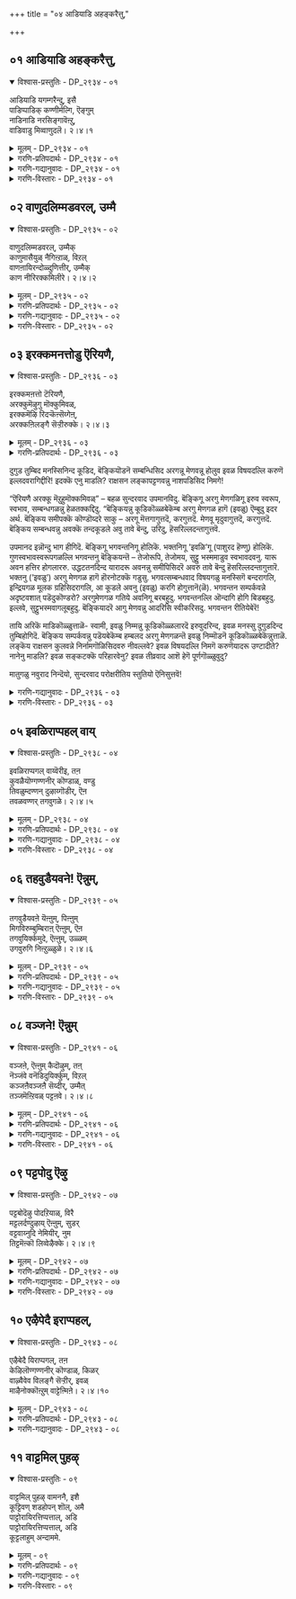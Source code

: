 +++
title = "०४ आडियाडि अहङ्करैत्तु,"

+++


## ०१ आडियाडि अहङ्करैत्तु,

<details open><summary>विश्वास-प्रस्तुतिः - DP_२९३४ - ०१</summary>

आडियाडि यगम्गरैन्दु, इसै  
पाडिप्पाडिक् कण्णीर्मल्गि, ऎङ्गुम्  
नाडिनाडि नरसिङ्गावॆऩ्ऱु,  
वाडिवाडु मिव्वाणुदलॆ। २।४।१
</details>

<details><summary>मूलम् - DP_२९३४ - ०१</summary>

आडियाडि यगम्गरैन्दु, इसै  
पाडिप्पाडिक् कण्णीर्मल्गि, ऎङ्गुम्  
नाडिनाडि नरसिङ्गावॆऩ्ऱु,  
वाडिवाडु मिव्वाणुदलॆ। २।४।१
</details>

<details><summary>गरणि-प्रतिपदार्थः - DP_२९३४ - ०१</summary>

आडि आडि = कुणिदाडुत्ता कुणिदाडुत्ता, अहम् = मनस्सन्नु, करैत्तु = करगिसि, इशै = हाडन्नु, पाडिपाडि = हाडुत्ता हाडुत्ता, कण्णिर् मल् हि = कण्णुगळल्लि नीरु तुम्बिसिकॊण्डु, ऎङ्गुमा = ऎल्लॆल्लियू \(ऎल्ल कडॆगळल्लियू\) नाडि नाडि = हुडुकुत्ता हुडुकुत्ता, नरशिङ्गा ऎन्ऱु = नरसिंहा ऎन्दु, वाडिवाडुम् = सॊरगिबेसत्तु होगुत्तिद्दाळॆ, इवाळ् नुदले = ई तेजस्सि\(हॊळॆयुव\)मुखदवळु. 
</details>

<details><summary>गरणि-गद्यानुवादः - DP_२९३४ - ०१</summary>

ई तेजस्सिन मुखदवळुकुणिदाडुत्ता कुणिदाडुता मनस्सन्नु करगिसिकॊळ्ळुत्ताळॆ. हाडन्नु हाडुत्ता हाडुत्ता कण्णुगळल्लि नीरु तुम्बुत्तदॆ. ’नरसिंहा’ ऎन्दु ऎल्लॆल्लियू हुडुकुत्ता हुडुकुत्ता सॊरगि होगुत्ताळॆ.
</details>

<details><summary>गरणि-विस्तारः - DP_२९३४ - ०१</summary>

हिन्दिन तिरुवाय् मॊऴियल्लि “परमपुरुषनन्नु कूडिकॊळ्ळुवुदु ऎन्दिगो?” ऎम्ब भक्तन कॊरगिन्नु उद्गरिसलायितष्टॆ. ई तिरुवाय् मॊऴि अदे भावनॆयन्नु मुन्दुवरिसुत्तदॆ. 

भगवन्तनिगागि ऎष्टॆष्टु बगॆयागि कष्टपडबेकु? हेगॆ तनुमनगळन्नु सवॆसबेकु? अदर परिणामवादरू एनु? भगवन्तन दर्शनलभ्यवागुवुदे? अवनन्नु सेरुवुदादरू आदीते? ऎम्बुदु प्रश्नॆ. 

भक्तन इल्लि ’नायकि’ यागिद्दानॆ. आ भावदल्लिद्दुकॊण्डु तन्न प्रियतमनन्नु हुडुकुव परियन्नु, अवनिगागि परितपिसुव परियन्नु बेरॆयवर बायिन्द हेळिसलागुत्तिदॆ. \(ऎन्दरॆ, आ नायकिय तायियो, इरबेकु\), अवळ दुरवस्थॆयन्नु कण्डु मरुगुववरॊब्बरु विवरिसुत्तारॆ. अवरु नेरवागि भगवन्तनल्लिये अरिकॆ माडिकॊळ्ळुत्तारॆ. 

आ मातुगळिवु- स्वामी, नम्म हुडुगि \(ई नायकि\) वर्चस्सिनिन्द कूडिद मुखवुळ्ळवळु. निम्मन्नु ऒलिसिकॊळ्ळुवुदक्कागि इवळु हलवारु भावभङ्गिगळन्नु प्रदर्शिसुत्ता कुणिदाडुत्ताळॆ. निम्म ऒलुमॆ इवळिगॆ दॊरॆयलिल्लवो ऎम्बन्तॆ इवळ मनस्सु करगि होगिदॆ. निम्म गुणस्वभावगळन्नु कुरितु चित्ताकर्षकवागि हाडुत्ताळॆ. हाडुत्त हाडुत्त इवळ कण्णुगळल्लि नीरु तुम्बि तुळुकुत्तदॆ. निम्मन्नु काणबेकॆन्दु निम्म दिव्यनामगळन्नु हिडिदु कूगि करॆयुत्ताळॆ. निम्मन्नु सेरबेकॆन्दु, निम्मन्नु हुडुकुत्ता हुडुकुत्ता सॊरगि होगिद्दाळॆ. निमगागि तॊळलुव ई सुन्दर युवतियल्लि नीवु कृपॆतोरिरा? इवळन्नु निम्म बळिगॆ बरमाडिकॊळ्ळलारिरा? 

“’नरसिंहा’ ऎन्दु ऎल्लॆल्लियू हुडुकुत्ता” – ’नरसिंह’ ऎम्ब नाम भक्तनाद प्रह्लादनन्नु नॆनपिगॆ तरुत्तदॆ. अवन तन्दॆ हिरण्यकशिपु हरिद्वेषि. अवनु हरिभक्त. हीगॆ इवरिब्बरिगॆ तिक्काट. तन्न मगनु हिडिद “कॆट्ट” जाडन्नु बिडिसलेबेकॆन्दु हिरण्यकशिपु माडिद प्रयत्नगळू, चित्रहिंसॆगळू, क्रूरशिक्षॆगळु विफलगॊण्डवु. “हरि ऎल्लॆल्लू इद्दानॆ” ऎन्दु हेळुत्तिद्द प्रह्लादन मेलॆ हिरण्यकशिपुविगॆ तडॆयलारद कोपवुण्टागि, तन्न ऎदुरल्लिद्द उक्किन कम्बवन्नु कालिनिन्द ऒदॆदु “तोरिसु, निन्न हरि इल्लिरुवनेनो?” ऎन्दु गद्दरिसिदनु. भक्तपराधीननाद हरि आ उक्किन कम्बदल्ले उद्भविसि, नरसिंहनागि बन्दु हिरण्यकशिपुवन्नु कॊन्दु, भक्तप्रह्लादनन्नुद्धरिसिदनु. 

प्रह्लाद ’हरि’गागि हुडुकिकॊण्डु अलॆदाडलिल्ल. अदर अगत्यवू इरलिल्ल. हीगॆ हरिसर्वव्यापियादवनॆन्दु ई पाशुरद नायकिगॆ मनवरिकॆयागिद्दरू सह. स्वामियन्नु हुडुकिकॊण्डु अवळु अलॆदाडिदळन्तॆ. अलॆदुसॊरगिदळन्तॆ भगवन्तन मनस्सु करगबारदे?
</details>

## ०२ वाणुदलिम्मडवरल्, उम्मै

<details open><summary>विश्वास-प्रस्तुतिः - DP_२९३५ - ०२</summary>

वाणुदलिम्मडवरल्, उम्मैक्  
काणुमासैयुळ् नैगिऩ्ऱाळ्, विऱल्  
वाणऩायिरन्दोळ्दुणित्तीर्, उम्मैक्  
काण नीरिरक्कमिलीरे। २।४।२
</details>

<details><summary>मूलम् - DP_२९३५ - ०२</summary>

वाणुदलिम्मडवरल्, उम्मैक्  
काणुमासैयुळ् नैगिऩ्ऱाळ्, विऱल्  
वाणऩायिरन्दोळ्दुणित्तीर्, उम्मैक्  
काण नीरिरक्कमिलीरे। २।४।२
</details>

<details><summary>गरणि-प्रतिपदार्थः - DP_२९३५ - ०२</summary>

वाळ् नुदल् = वर्चस्सिनिन्द कूडिद मुखवुळ्ळ, इ-मडवरल् =ई साध्वियु, उम्मै = निम्मन्नु, काणुम् = पडॆदुकॊळ्ळबेकॆम्ब, आशैयुळ् = आशॆयिन्द, नैहिन्ऱाळ् = \(कॊरगुत्ता\) कृशळागुत्तिद्दाळॆ, विऱल् = बलिष्ठनाद, वाणन् = बाणसुरन, आयिरम् तोळ् = ऒन्दु साविर तोळुगळन्नु, तुणित्तीर् = तुण्डरिसिदवरु नीवु, उम्मैक्काण = निम्मन्नु नोडिदरॆ, नीर् = नीवु, इरक्कम् इलीरे = करुणॆ इल्लदवरागिद्दीरल्ल\! 
</details>

<details><summary>गरणि-गद्यानुवादः - DP_२९३५ - ०२</summary>

वर्चस्वियाद ई साध्वियु निम्मन्नु पडॆदुकॊळ्ळबेकॆम्ब आशॆयिन्द \(कॊरगुत्ता\) कृशळागुत्तिद्दाळॆ. बलिष्ठनाद बाणासुरन साविर तोळुगळन्नु तुण्डरिसिद समर्थरु नीवु\! निम्मन्नु नोडिदरॆ नीवु करुणॆ इल्लदवरागिद्दीरल्ल\! 
</details>

<details><summary>गरणि-विस्तारः - DP_२९३५ - ०२</summary>

हिन्दिन पाशुरदल्लि, भगवन्तनल्लि अतीववाद आशॆयन्निट्टुकॊण्डु, अवनन्नु कण्डु कूडिकॊळ्ळबेकॆन्दु, अवन नामसङ्कीर्तन माडुत्ता अलॆदाडुत्ता सॊरगुव भक्तन \(तन्नन्नु ’नायकि’ ऎन्दु भाविसिकॊण्डु अलॆदाडुत्ता सॊरगुव भक्तन\) सङ्कटवन्नु कुरितु बहुशः अवन \(अवळ\) तायि, अवळ \(नायकिय\) प्रियतमनाद भगवन्तनल्लि अरिकॆमाडिकॊण्डळष्टॆ. आ ’तायि’य बगॆगॆ ऒन्दॆरडु मातन्नु इल्लि हेळबहुदेनो ऎनिसुत्तदॆ. 

भगवन्तनिगॆ नित्यानुपायिनियागि, अवन वक्षस्थलवासिनियागिरुव श्रीदेवियन्नु ’दयास्वरूपळु’ ऎन्नुत्तारॆ. आकॆय कृपॆगॆ ऒळगाद भक्तन तॊळलिकॆयन्नरितु, कनिकरगॊण्डु, आकॆ अवनन्नु अनुग्रहिसबेकॆन्दु तन्न पतियाद भगवन्तनल्लि अरिकॆ माडिकॊळ्ळुत्ताळॆ. मत्तु, स्वामियन्नु भक्तन कडॆगॆ ऒलिसिकॊळ्ळुत्ताळॆ. श्रीदेविय ई कॆलसवन्नु ’पुरुषकार’ ऎन्नलागुत्तदॆ. श्रीदेवियन्नु ’पुरुषकारळु’ ऎन्दु करॆयुवुदू ई कारणदिन्दले. सर्वलोक जननियाद श्रीदेविये भक्तन परवागि इल्लि पुरुषकारवन्नु माडुत्तिद्दाळॆयो ऎनिसुत्तदॆ. 

ई पाशुरदल्लियू आ मातातिये तन्न ’मगळ’ विषयवागि मातन्नु मुन्दुवरिसुत्तिद्दाळॆ-

तायि हेळुत्ताळॆ- स्वामी, परमसाध्वियाद ई सुन्दरयुवतिगॆ निम्मन्नु पडॆदुकॊळ्ळबेकॆम्ब महदाशॆ. निम्मन्नु ऒलिसिकॊळ्ळुवुदक्कागि, नानारीतियल्लि तॊळलुत्ता, दिनदिनक्कू कृशिसि होगुत्तिद्दाळॆ. निम्मन्नु गमनिसिदरॆ, नीवु कल्लुमनस्सिनवरु ऎन्दु तोरुत्तदॆ. हिन्दॆ महाबलिष्ठनॆम्ब बाणासुरन साविरतोळुगळन्नू तुण्डरिसि हाकिदिरल्ल\! निमगॆ करुणॆ ऎम्बुदु इल्लवे इल्लवॆन्दु तोरुत्तदॆयल्ल\! 

सर्वेश्वरनिगॆ दुष्टशिक्षण मत्तु शिष्टरक्षण ऎम्ब ऎरडु कॆलसगळु. तन्न आश्रितरन्नु रक्षिसुवुदु मत्तु अदक्कॆ अड्डियागुव, आ आश्रितरन्नु तॊन्दरॆपडिसुव, दुष्टरन्नु मट्टहाकुवुदु. इवु बाणासुरन वृत्तान्त इल्लि भगवन्तन दुष्टशिक्षणक्कॆ निदर्शनवायितु. आ सन्दर्भदल्लि दयॆ, कनिकरगळिगॆ ऎडॆयुण्टे? भक्तनन्नु उद्धरिसुवुदु कनिकरद कॆलस. इदक्कू तक्क निदर्शनबेडवे? ऎम्बुदु इल्लि ध्वनि इरबहुदे?
</details>

## ०३ इरक्कमनत्तोडु ऎरियणै,

<details open><summary>विश्वास-प्रस्तुतिः - DP_२९३६ - ०३</summary>

इरक्कमऩत्तो टॆरियणै,  
अरक्कुमॆऴुगु मॊक्कुमिवळ्,  
इरक्कमॆऴि रिदऱ्कॆऩ्सॆय्गेऩ्,  
अरक्कऩिलङ्गै सॆऱ्ऱीरुक्के। २।४।३
</details>

<details><summary>मूलम् - DP_२९३६ - ०३</summary>

इरक्कमऩत्तो टॆरियणै,  
अरक्कुमॆऴुगु मॊक्कुमिवळ्,  
इरक्कमॆऴि रिदऱ्कॆऩ्सॆय्गेऩ्,  
अरक्कऩिलङ्गै सॆऱ्ऱीरुक्के। २।४।३
</details>

<details><summary>गरणि-प्रतिपदार्थः - DP_२९३६ - ०३</summary>

इरक्कम् मनत्तोडु = दुगुड तुम्बिद मनदिन्द, ऎरि = बॆङ्कियॊडनॆ, अणै = कूडिद \(सम्बन्धिसिद\), अरक्कूम् = अरगन्नू, मॆऴुहुम् = मेणवन्नू, ऒक्क = होलुव, इवळ् = इवळ विषयदल्लि, इरक्कूम् = करुणॆ, ऎऴीर् = इल्लावरागिद्दीरि\! इदऱ् कु = इदक्कॆ, ऎन् शॆय् हेन् = एनु माडलि? अरक्कन् = राक्षसन, इलङ्गै = लङ्कापट्टणवन्नु, शॆट्रिरुक्के = नाशपडिसिद निमगे. 

४. इलङ्गै = लङ्कॆयन्नु, शॆट्रवने = नाशपडिसिदवने, ऎन्नुम् = ऎन्नुत्ताळॆ, पिन्नुम् = आ बळिक, वलम् कॊळ् = बलिष्ठवाद, पुळ् = पक्षिय, उयर् त्ताय् = ध्वजवन्नुळ्ळवने, ऎन्नुम् = ऎन्नुत्ताळॆ. उळ्ळम् = अन्तरङ्गवु \(मनस्सु\), मलङ्ग = कदडिहोगलु, वॆव्वुयिर् क्कूम् = बिसियागि निट्टुसिरुबिडुत्ताळॆ, कण्णीर् = कण्णीरु, मिह = बहळ हॆच्चि, कलङ्गि = उक्कि बरलु, कैतॊऴुम् = कैमुगिदु, निन्ऱ = निन्तिरुव, इवळे = ई हॆण्णे.
</details>

दुगुड तुम्बिद मनस्सिनिन्द कूडिद, बॆङ्कियॊडनॆ सम्बन्धिसिद अरगन्नू मेणवन्नू होलुव इवळ विषयदल्लि करुणॆ इल्लदवरागिद्दीरि\! इदक्कॆ एनु माडलि? राक्षसन लङ्कापट्टणवन्नु नाशपडिसिद निमगे\! 

“ऎरियणै अरक्कू मॆऱुहुमॊक्कमिवळ्” – बहळ सुन्दरवाद उपमानविदु. बॆङ्किगू अरगु मेणगळिगू इरुव स्वरूप, स्वभाव, सम्बन्धगळन्नु हेळतक्कद्दिदु. “बॆङ्कियन्नु कूडिकॊळ्ळबेकॆम्ब अरगु मेणगळ हागॆ \(इवळु\) ऎम्बुदु इदर अर्थ. बॆङ्किय समीपक्कॆ कॊण्डॊय्दरे साकु – अरगू मॆत्तगागुत्तदॆ, करगुत्तदॆ. मेणवू मृदुवागुत्तदॆ, करगुत्तदॆ. बॆङ्किय सम्बन्धवन्नु अवक्कॆ तन्दकूडले अवु तावे बॆन्दु, उरिदु, हॆसरिल्लदन्तागुत्तवॆ. 

उपमानद इन्नॊन्दु भाग हीगिदॆ. बॆङ्किगू भगवन्तनिगू होलिकॆ. भक्तनिगू ’इवळि’गू \(पाशुरद हॆण्णु\) होलिकॆ. गुणस्वभावस्वरूपगळल्लि भगवन्तनु बॆङ्कियन्तॆ – तेजोरूपि, तेजोमय, सुट्टु भस्ममाडुव स्वभावदवनु. यारू अवन हत्तिर होगलाररु. उद्धटतनदिन्द यारादरू अवनन्नु समीपिसिदरॆ अवरु तावे बॆन्दु हॆसरिल्लदन्तागुत्तारॆ. भक्तनु \(’इवळु’\) अरगु मेणगळ हागॆ हॊरनोटक्कॆ गडुसु. भगवत्सम्बन्धवाद विषयगळु मनस्सिगॆ बन्दरागलि, इन्द्रियगळ मूलक ग्रहिसिदरागलि, आ कूडले अवनु \(इवळु\) करगि होगुत्तानॆ\(ळॆ\). भगवन्तन सम्पर्कवन्ने अदृष्टवशात् पडॆदुकॊण्डरो? अरगुमेणगळ गतिये अवनिगू बरबहुदु. भगवन्तनल्लि ऒन्दागि होगि बिडबहुदु. इल्लवे, सुट्टुभस्मवागलूबहुदु. बॆङ्कियादरॆ आगु मेणवन्नु आदरिसि स्वीकरिसदु. भगवन्तन रीतियेबेरॆ\! 

तायि अरिकॆ माडिकॊळ्ळुत्ताळॆ- स्वामी, इवळु निम्मन्नु कूडिकॊळ्ळलारदॆ इरुवुदरिन्द, इवळ मनस्सु दुगुडदिन्द तुम्बिहोगिदॆ. बॆङ्किय सम्पर्कवन्नु पडॆयबेकॆम्ब हम्बलद अरगु मेणगळन्तॆ इवळु निम्मॊडनॆ कूडिकॊळ्ळबेकॆन्नुत्ताळॆ. लङ्कॆय राक्षसन कुलवन्ने निर्नामगॊळिसिदवरु नीवल्लवे? इवळ विषयदल्लि निमगॆ करुणॆयादरू उण्टादीते? नानेनु माडलि? इवळ सङ्कटक्कॆ परिहारवेनु? इवळ तीव्रवाद आशॆ हेगॆ पूर्णगॊळ्ळुवुदु? 

मातुगळु नवुराद निन्दॆयो, सुन्दरवाद परोक्षरीतिय स्तुतियो ऎनिसुत्तवॆ\!

<details><summary>गरणि-गद्यानुवादः - DP_२९३६ - ०३</summary>

ई हॆण्णु कैमुगिदुकॊण्डु निन्तिरुव हागॆये, ’लङ्कॆयन्नु नाशपडिसिदवने मत्तु बलिष्ठवाद पक्षिय ध्वजवन्नुळ्ळवने’ ऎन्नुत्ताळॆ. मनस्सु कदडि होगुवुदरिन्द बिसियागि निट्टुसिरुबिडुत्ताळॆ. बलु हॆच्चागि कण्णीरु उक्किबरुत्तिरलु कैमुगिदु निल्लुत्ताळॆ. 
</details>

<details><summary>गरणि-विस्तारः - DP_२९३६ - ०३</summary>

“लङ्कॆयन्नु नाशपडिसिदवने” – भगवन्तन साटियिल्ला कनिकरद स्वभावक्कॆ इदु ऒन्दु निदर्शनवागिदॆ. लङ्कॆयन्नु श्रीरामनु नाशपडिसिद्देकॆ? असहायकळागि, ऒण्टियागिद्द सीतादेवियन्नु कपटदिन्द रावणनु अपहरिसि, लङ्कॆयल्लि सॆरॆयिट्टिद्दक्कागि अल्लवे? अधर्मियाद रावणनन्नु शिक्षिसुवुदक्कू, आश्रितळाद सीतादेवियन्नु सॆरॆवासदिन्द बिडिसुवुदक्कू अल्लवे? भगवन्तनु तन्न आश्रितरिगॆ ऒदगिद कष्टवन्नु निवारिसुवुदक्कागि एनन्नु बेकादरू माडुत्तानॆ. अवनिगॆ आश्रितरल्लि मितिमीरिद कनिकर ऎम्बुदन्नु इदु सूचिसुत्तदॆ. 

“बलिष्ठवाद पक्षिय ध्वजवुळ्ळवने” – इदू सह भगवन्तन कनिकरद स्वभाववन्नु तिळिसुत्तदॆ.”बलिष्ठवाद पक्षि’ ऎन्दरॆ ’गरुड’. गरुडनन्नु भगवन्तनु तन्न वाहनवन्नागियू, ध्वजवन्नागियू माडिकॊण्डिद्दानॆ. तन्न आश्रितनु ऎल्ले इरलि, अवनु आपत्तिनल्लि सिक्किकॊण्डाग मत्तु स्वामी, नीवे गति” ऎन्दु अनन्यवागि करॆकॊट्टाग, भगवन्तनु अल्लिगॆ धाविसि बन्दु अवन आपत्तन्नुनिवारिसि, संरक्षिसुवनु. ई कार्यक्कॆ भगवन्तनु गरुडनन्नु तन्न वाहनवन्नागि माडिकॊण्डु अल्लिगॆ धाविसि बरुत्तानॆ. आश्रितरक्षणॆये नन्न गुरि’ ऎन्दु जगत्तिगॆ सारि हेळुवुदक्कागि स्वामियु गरुडनन्नु ध्वजद चिह्नॆयन्नागि माडिकॊण्डिद्दानॆ.

तायि अरिकॆ माडिकॊळ्ळुत्ताळॆ- स्वामी, ई मगळु तम्मन्नु कुरितु बगॆबगॆयागि हेळुत्ताळॆ. ’लङ्कॆयन्नु नाशमाडिदवने’ ऎन्नुत्ताळॆ. गरुडनन्नु ध्वजवागि उळ्ळवने’ ऎन्नुत्ताळॆ. निम्म गुणस्वभावगळन्नु चिन्तिसुत्ता इवळ मनस्सु कदडि होगिदॆ. आगाग बिसिबिसियागि निट्टुसिरु बिडुत्ताळॆ. इदु इवळ सङ्कटवन्नु सूचिसुवुदिल्लवे? कण्णीरु धाराकारवागि सुरियुत्तदॆ. कैजोडिसि निन्तुबिडुत्ताळॆ. स्वामी, इवळल्लि कनिकरविल्लवे? 

भगवच्चिन्तनॆयिन्द, भक्तनिगॆ ई बगॆय अनुभवगळॆल्लवू सहजवादद्दे\!
</details>

## ०५ इवळिराप्पहल् वाय्

<details open><summary>विश्वास-प्रस्तुतिः - DP_२९३८ - ०४</summary>

इवळिराप्पगल् वाय्वॆरीइ, तऩ  
कुवळैयॊण्गण्णनीर् कॊण्डाळ्, वण्डु  
तिवळुम्दण्णन् दुऴाय्गॊडीर्, ऎऩ  
तवळवण्णर् तगवुगळे। २।४।५
</details>

<details><summary>मूलम् - DP_२९३८ - ०४</summary>

इवळिराप्पगल् वाय्वॆरीइ, तऩ  
कुवळैयॊण्गण्णनीर् कॊण्डाळ्, वण्डु  
तिवळुम्दण्णन् दुऴाय्गॊडीर्, ऎऩ  
तवळवण्णर् तगवुगळे। २।४।५
</details>

<details><summary>गरणि-प्रतिपदार्थः - DP_२९३८ - ०४</summary>

इवळ् = इवळु, इरा पहल् = रात्रि हगलू, वाय् वॆरी इ = बायिन्द ऒदरुत्ता, तन = तन्न, कुवळै ऒण् कण् = कन्नैदिलॆयन्तिरुव कण्णुगळल्लि, नीर् कॊण्डाळ् = नीरन्नु तन्दुकॊण्डळु, वण्डु = दुम्बिगळु, तिवळुम् = बन्दु वालुव, तण् = तम्पाद, अम् = सॊबगिन, तुऴाय् = तुलसिय हारवन्नु, कॊडीर् = कॊडलारिरि, \(निराकरिसुविरि\), ऎन = ऎन्द हागॆ, तवळवण्णर् = बिळिय बण्णदवर \(परिशुद्धवाद गुणगळुळ्ळवर\), तहवुहळे = हिरिमॆये इदु\! 
</details>

<details><summary>गरणि-गद्यानुवादः - DP_२९३८ - ०४</summary>

इवळु हगलू रात्रियू बायिन्द ऒदरुत्ता कन्नैदिलॆयन्तिरुव तन्न कण्णुगळल्लि नीरन्नु तुम्बिकॊळ्ळुत्ताळॆ. दुम्बिगळु मुसरुव तम्पाद सॊबगिन तुलसिय हारवन्नु नीवु निराकरिसुविरि. बिळिय बण्नदवर \(परिशुद्धवाद गुणगळुळ्ळवर\) हिरिमॆये इदु ऎन्द हागॆ\! 
</details>

<details><summary>गरणि-विस्तारः - DP_२९३८ - ०४</summary>

भक्तनु हगलु रात्रि ऎन्नदॆ, ऎडॆबिडदॆ वटगुट्टुत्तिरुवुदु भगवन्नामवन्नु, भगवद्गुणस्वभावगळन्नु हेळुत्त हेळुत्त अवनिगॆ उद्वेगवुण्टागुत्तदॆ. फलवागि कण्णुगळल्लि नीरु तुम्बुत्तदॆ. स्वामियन्नु तानु ऒलिसिकॊळ्ळलु साध्यवागलिल्लवल्ल ऎन्दु सङ्कटवागुत्तदॆ. हीगू सह कण्णुगळल्लि नीरु तुम्बुत्तदॆ. 

परिशुद्धवाद गुणगळु ऎम्बुदन्नु साटियिल्लद गुणगळु, ऎन्दर्थ माडबहुदु. इन्थ गुणगळुळ्ळवर नडतॆ हेगिरबेकु? अवरल्लि याव कॊरतॆयू काणबारदु. उदाहरणॆगॆ, भगवन्तन औदार्यक्कॆ मितिये इल्ल. इदक्कॆ तक्कन्तॆ बेडुववर कोरिकॆगळन्नु स्वामियु सल्लिसबेकल्लवे? आगले आ गुण शोभिसुवुदु\! अवनु मुडिद तुलसिय हारवन्नु नीडॆन्दु बेडिदरॆ, अदन्नु नीडबेडावे? नीडदिरुवुदु, इल्लवॆन्नुवुदु अदॆन्थ औदार्य\! हीगॆन्नुवुदू अवन हिरिमॆये हौदे? 

तायि अरिकॆ माडुत्ताळॆ- स्वामी, इवळु हगलु रात्रि ऎन्नदन्तॆ निम्मन्नु कुरितु वटगुट्टुत्तले इरुत्ताळॆ. इवळ मनस्सु कदडि होगुत्तदॆ. कण्णुगळल्लि नीरु तुम्बुत्तदॆ. इवळु बेडुवुदु प्रसादरूपवागि नीवु मुडिदिरुव तम्पाद सॊबगिन तुलसिय हार\! अदन्नू नीवु निराकरिसुविरल्ल\! इदेये साटियिल्लद गुणगळुळ्ळवराद निम्म हिरिमॆ\!
</details>

## ०६ तहवुडैयवने\! ऎन्नुम्,

<details open><summary>विश्वास-प्रस्तुतिः - DP_२९३९ - ०५</summary>

तगवुडैयवऩे यॆऩ्ऩुम्, पिऩ्ऩुम्  
मिगविरुम्बुम्बिराऩ् ऎऩ्ऩुम्, ऎऩ  
तगवुयिर्क्कमुदे, ऎऩ्ऩुम्, उळ्ळम्  
उगवुरुगि निऩ्ऱुळ्ळुळे। २।४।६
</details>

<details><summary>मूलम् - DP_२९३९ - ०५</summary>

तगवुडैयवऩे यॆऩ्ऩुम्, पिऩ्ऩुम्  
मिगविरुम्बुम्बिराऩ् ऎऩ्ऩुम्, ऎऩ  
तगवुयिर्क्कमुदे, ऎऩ्ऩुम्, उळ्ळम्  
उगवुरुगि निऩ्ऱुळ्ळुळे। २।४।६
</details>

<details><summary>गरणि-प्रतिपदार्थः - DP_२९३९ - ०५</summary>

तहवु उडैयवने = साटियिल्लद गुणगळ हिरिमॆयुळ्ळवने, ऎन्नुम् = ऎन्नुत्ताळॆ, पिन्नुम् = बळिक, मिहविरुम्बुम् = बहळवागि आशिसुत्ताळॆ, पिरान् ऎन्नुम् =स्वामी \(ऒडॆयने\) ऎन्नुत्ताळॆ, ऎनदु = नन्न, अहम् उयिर् क्कू = मनस्सिगू आत्मक्कू, अमुदे = अमृतवे, ऎन्नुम् = ऎन्नुत्ताळॆ, उळ्ळम् = मनस्सु \(अन्तरङ्गवु\), उह उरुहि = बहळवागि करगि, उळ्ळुळ्ळे निन्ऱु = तन्नल्लि ताने \(लीनवागि\) इरुत्ताळॆ. 
</details>

<details><summary>गरणि-गद्यानुवादः - DP_२९३९ - ०५</summary>

’साटियिल्लद सद्गुणगळ हिरिमॆयुळ्ळवने’ ऎन्नुत्ताळॆ. बळिक बहळ आशॆपडुत्ताळॆ.’ऒडॆयने’ ऎन्नुत्ताळॆ. ’नन्न मनस्सिन मत्तु आत्मद अमृतवे’ ऎन्नुत्ताळॆ. इवळ अन्तरङ्गवु बहळवागि करगि होगुवुदरिन्द तन्नल्लि ताने मग्नवागिरुत्ताळॆ.
</details>

<details><summary>गरणि-विस्तारः - DP_२९३९ - ०५</summary>

तायि अरिकॆ माडुत्ताळॆ- स्वामी, इवळु निम्मल्लि मितिमीरि अनुरक्तळागिरुत्ताळॆ. प्रेमभरदिन्द, ’नन्नॊडॆय, साटियिल्लद सद्गुणसम्पन्नने, ’अमृतद हागॆ नन्न मनस्सिगॆ इम्पुकॊडुववने, नन्न आत्मद अमृतवे’ ऎन्दु मुन्तागि निम्मन्नु कूगि करॆयुत्ताळॆ. इवळ अन्तरङ्गवु पूर्तियागि करगि होगुत्तदॆ. आद्दरिन्द इवळु अन्तर्मुखियागि, तन्नल्लि तानु मग्नगॊळ्ळुत्ताळॆ. 

’तहवु’ – ऎम्बुदक्कॆ “योग्यतॆ, गुण, हिरिमॆ, न्याय, नीति, धर्म, सर्वसमत्व, बल, सामर्थ्य, अरिवु, पारिशुध्या’ ऎन्दु मुन्तागि अर्थवागुत्तदॆ. 

ऒळगॊळगॆ जीववु ऒणगिऒणगि होयितो ऎम्बन्तॆ ’उदारिये, आकर्षकने \(कृष्णने\)’ ऎन्नुत्ताळॆ. आ कूडले ’कडलिन नीरिनल्लि पवडिसिरुववने’ ऎन्नुत्ताळॆ. तानु पट्ट वञ्चनॆयन्ने आ वञ्चकनॆन्दहागॆ \(आ वञ्चनॆयिन्द हागॆ\). 

तायि अरिकॆ माडुत्ताळॆ- स्वामी, इवळु निम्मल्लि अतिगाढवागि अनुरक्तळागिद्दाळॆ. निम्म औदार्यवन्नू आकर्षकवाद सद्गुणगळन्नू नित्ययौवन सौन्दर्यवन्नू तिळिदु, निम्मन्ने सेरबेकॆन्दु बयसिद्दाळॆ. निम्म सन्निधि इवळिगॆ ऒदगि बरलिल्लवॆन्दु कॊरगि, कॊरगि बडवागिद्दाळॆ. आदरू सह अतिशयवाद प्रेमदिन्द निम्म कल्याणगुणगळन्नु बगॆबगॆयागि वर्णिसुत्ता, निम्मन्नु कूगि करॆयुत्ताळॆ. इवळ जीववे नन्दिहोगुवुदो, अदु ऒळगॊळगे कॊरगिनिन्द ऒणगिहोगिदॆयो ऎन्नुवन्तॆ ’उदारिये’ ’आकर्षकने’ ऎन्दु कूगुत्ताळॆ. इवळ इन्थ परिस्थितियल्लू नीवु हीगॆ निर्लिप्तरागिरबहुदे? तानु वञ्चिसल्पट्टवळन्तॆ इवळु भाविसिकॊळ्ळुवुदू, आ वञ्चनॆय रूपवे नीवागिद्दीरॆन्नुवुदू वास्तववागिसबहुदे? स्वामी, नीवु परम उदारिगळु, उपकारिगळु. आश्रितरिगॆ सुलभसाध्यरु. नम्म हुडुगियन्नु करुणिसि, अवळन्नु निराकरिसदॆ आदरिसि.
</details>

## ०८ वञ्जने\! ऎन्नुम्

<details open><summary>विश्वास-प्रस्तुतिः - DP_२९४१ - ०६</summary>

वञ्जऩे, ऎऩ्ऩुम् कैदॊऴुम्, तऩ्  
नॆञ्जंवे वनॆडिदुयिर्क्कुम्, विऱल्  
कञ्जऩैवञ्जऩै सॆय्दीर्, उम्मैत्  
तञ्जमॆऩ्ऱिवळ् पट्टऩवे। २।४।८
</details>

<details><summary>मूलम् - DP_२९४१ - ०६</summary>

वञ्जऩे, ऎऩ्ऩुम् कैदॊऴुम्, तऩ्  
नॆञ्जंवे वनॆडिदुयिर्क्कुम्, विऱल्  
कञ्जऩैवञ्जऩै सॆय्दीर्, उम्मैत्  
तञ्जमॆऩ्ऱिवळ् पट्टऩवे। २।४।८
</details>

<details><summary>गरणि-प्रतिपदार्थः - DP_२९४१ - ०६</summary>

वञ्जने = वञ्चकने, ऎन्नुम् = ऎन्नुत्ताळॆ, कैतॊऴुम् = कैमुगियुत्ताळॆ, तन नॆञ्जम् = तन्न मनस्सु, वेव = बेयुत्तिरलु, नॆडिदु = दीर्घवागि, उयिर् क्कूम् = उसिरुबिडुत्ताळॆ, विऱल् = बलिष्ठनाद, कञ्जनै = कंसनन्नु, वञ्जनै शॆय्दीर् = वञ्चिसिदिरि, उम्मै = निम्मन्नु, तञ्जम् = आश्रयदातरु, ऎन्ऱु = ऎन्दु, इवळ् = इवळ, पट्टनवे = पट्टि अनुभववे \(पाडे\). 
</details>

<details><summary>गरणि-गद्यानुवादः - DP_२९४१ - ०६</summary>

वञ्चकने ऎन्नुत्ताळॆ. कैमुगियुत्ताळॆ. तन्न मनस्सु बेयुत्तिरलु, दीर्घवागि उसिरुबिडुत्ताळॆ. बलिष्ठनाद कंसनन्नु वञ्चिसिदिरि. निम्मन्नु आश्रयदातरु ऎन्दु इवळु पट्टपाडे\! 
</details>

<details><summary>गरणि-विस्तारः - DP_२९४१ - ०६</summary>

तायि अरिकॆमाडुत्ताळॆ- स्वामी, ई हॆण्णु निम्मन्नु अनन्यवागि आश्रयिसिद्दाळॆ. नीवु आश्रयदाटरागुविरि ऎन्दु भाविसि नम्बिद्दाळॆ. आदरॆ नीवु माडिद्दादरू एनु? इवळिगॆ अरिविल्लदन्तॆये नीवु इवळ अन्तरङ्गवन्नु प्रवेशिसिदिरि. मनस्सन्नु कलकिदिरि. निम्म बगॆगॆ इवळिगॆ अतीव प्रेमवुण्टागुवन्तॆ माडिदिरि. अनन्तर, इवळिगॆ नीवु ऒदगि बरदन्तॆ नीवु अल्लिन्द नुसुळि होगिबिट्टिद्दीरि. इदन्नॆल्ला योचिसुत्ता इवळु निम्मन्नु ’वञ्चकने’ ऎन्दु कूगि करॆयुत्ताळॆ. मरुक्षणदल्लिये तानु माडिद्दु तप्पॆन्दु तिळिदु, तन्नन्नु क्षमिसॆन्दु निमगॆ कैजोडिसि बेडिकॊळ्ळुत्ताळॆ. निम्मॊडनॆ कूडिकॊळ्ळलु आगलिल्लवल्ल ऎन्दु ऒळगॊळगे बहळ सङ्कटपडुत्ताळॆ. मनस्सु विरहतापदिन्द बेयुत्तदॆ. आद्दरिन्द आगाग निट्टुसिरुबिडुत्ताळॆ. नीवु वञ्चकॆरॆम्बुदक्कॆ मत्तॊन्दु निदर्शनविदॆ. महाबलिष्ठनाद कंसनु निम्मन्नु कॊन्देबिडुवॆनॆन्दु नाना रीतिय हञ्चिकॆगळन्नु नडॆसिदनष्टॆ. अवन ऒन्दॊन्दु हञ्चिकॆयन्नू भग्नगॊळिसुवुदक्कॆ नीवु नडॆसिद्दु अवन मेलण बलुदॊड्ड वञ्चनॆये अल्लवे? स्वामी, निम्मन्नु सम्पूर्णवागि आश्रयिसिद इवळल्लि नीवु कनिकरिसलेबेकु.
</details>

## ०९ पट्टपोदु ऎऴु

<details open><summary>विश्वास-प्रस्तुतिः - DP_२९४२ - ०७</summary>

पट्टबोदॆऴु पोदऱियाळ्, विरै  
मट्टलर्दण्दुऴाय् ऎऩ्ऩुम्, सुडर्  
वट्टवाय्नुदि नेमियीर्, नुम  
तिट्टमॆऩ्कॊ लिव्वेऴैक्के। २।४।९
</details>

<details><summary>मूलम् - DP_२९४२ - ०७</summary>

पट्टबोदॆऴु पोदऱियाळ्, विरै  
मट्टलर्दण्दुऴाय् ऎऩ्ऩुम्, सुडर्  
वट्टवाय्नुदि नेमियीर्, नुम  
तिट्टमॆऩ्कॊ लिव्वेऴैक्के। २।४।९
</details>

<details><summary>गरणि-प्रतिपदार्थः - DP_२९४२ - ०७</summary>

पट्टपोदु = मलगुव कालवन्नु, ऎऴु पोदु= एळुव कालवन्नु, अऱियाळ् = \(इवळु\) अरियळु, विरै = परिमळदिन्दलू, मट्टु = जेनिनिन्दलू \(मधुविनिन्दलू\), अलर् = अरळिरुव, तण् तुऴाय् = तम्पाद तुलसि, ऎन्नुम् = ऎन्नुत्ताळॆ, शुडर् = तेजस्सिनिन्दलू, वट्टम् = दुण्डगिरुव, नुदि = मॊनचाद, वाय् = बायन्नुळ्ळ, नेमियीर् = चक्रायुधवुळ्ळवरे, नुमदु= निम्म, इट्टम् ऎन् कॊल् = इष्टवेनिदॆयो? ऎ-एऴैक्के = ई बडवळ \(दीनळ\) विषयदल्लिये\! 
</details>

<details><summary>गरणि-गद्यानुवादः - DP_२९४२ - ०७</summary>

मलगुव हॊत्तन्नु एळुव हॊत्तन्नू \(इवळु\) अरियळु. परिमळदिन्दलू मधुविनिन्दलू \(तुम्बि\) अरळिरुव तम्पाद तुलसि ऎन्नुत्ताळॆ. तेजस्सिनिन्द कूडि दुण्डागि मॊनचाय बायन्नुळ्ळ चक्रायुधवुळ्ळवरे, ई दीनळ विषयदल्लि निम्म इष्टवेनिदॆयो? 
</details>

<details><summary>गरणि-विस्तारः - DP_२९४२ - ०७</summary>

तायि अरिकॆ माडुत्ताळॆ- स्वामी, इवळु पडुव पाडन्नु इन्नू स्वल्प अरिकॆ माडुत्तेनॆ. इवळिगॆ निद्दॆ माडुव समय यावुदु, निद्दॆयिन्द ऎच्चरगॊळ्ळुव समय यावुदु ऎम्बुदे मरॆतुहोगिदॆ. आ कालगळन्नु इवळु अरियळु. सदा ऎच्चॆत्ते इरुत्ताळॆ. इवळ गमनवॆल्ल नीवु मुडिदिरुव परिमळवन्नू मधुवन्नू हॊरसूसुव तम्पाद तुलसिय मेलॆये\! अदन्ने कुरितु इवळु हम्बलिसुत्तिरुत्ताळॆ. स्वामी प्रज्वलिसुव मत्तु दुण्डगॆ हरितवाद बायुळ्ळ चक्रायुधवन्नु हिडिदिरुववरु नीवु\! ई दीनळन्नु अदरिन्द नीवु तरिदुहाकुविरो? इल्लवे, अदन्नु बदिगिट्टु, इवळु निम्म कृपॆगॆ योग्यळादवळॆन्दु तिळिदु अनुग्रहिसुविरो? निम्म इष्टहेगिदॆयो? 

भक्तनु अनन्यवागि भगवन्तनल्लि शरणुहॊन्दिद बळिक अवन बेडिकॆ ऎम्बुदु यावुदू इल्ल. ऎल्लवू भगवन्तनिगे सेरिद्दु. ऎल्लवू अवन इच्छॆयन्तॆये नडॆयतक्कद्दु.
</details>

## १० एऴैपेदै इराप्पहल्,

<details open><summary>विश्वास-प्रस्तुतिः - DP_२९४३ - ०८</summary>

एऴैबेदै यिराप्पगल्, तऩ  
केऴिलॊण्गण्णनीर् कॊण्डाळ्, किळर्  
वाऴ्वैवेव विलङ्गै सॆऱ्ऱीर्, इवळ्  
माऴैनोक्कॊऩ्ऱुम् वाट्टेऩ्मिऩे। २।४।१०
</details>

<details><summary>मूलम् - DP_२९४३ - ०८</summary>

एऴैबेदै यिराप्पगल्, तऩ  
केऴिलॊण्गण्णनीर् कॊण्डाळ्, किळर्  
वाऴ्वैवेव विलङ्गै सॆऱ्ऱीर्, इवळ्  
माऴैनोक्कॊऩ्ऱुम् वाट्टेऩ्मिऩे। २।४।१०
</details>

<details><summary>गरणि-प्रतिपदार्थः - DP_२९४३ - ०८</summary>

एऱै = दीनळू \(बडवळू\), पेदै = अज्ञानियू \(आद इवळु\), इरा पहल् = रात्रि हगलू, तन = तन्न, केऴ् इल् = साटि इल्लदन्थ, ऒण् = सुन्दरवाद, कण्ण = कण्णुगळल्लि, नीर् कॊण्डाळ् = नीरन्नु तन्दुकॊण्डळु \(तन्दुकॊण्डिद्दाळॆ\), किळर् = उन्नतवाद \(श्रेष्ठ\) वाऴ् वै = जीवनवु, वेव = नाशवागुवन्तॆ, इलङ्कै = लङ्कॆयन्नु, शॆट्रीर् = नाशपडिसिदिरि \(पवडिसिदवरे\), इवळ् = इवळ, माऴैनोक्कु = यौवनद नोटवन्नु, वाट्टेन् मिन् = बाडिसबेडिरि. 
</details>

<details><summary>गरणि-गद्यानुवादः - DP_२९४३ - ०८</summary>

तायि अरिकॆ माडुत्ताळॆ- स्वामी, इवळु एनू अरियदवळु, अज्ञानि. निम्मन्नु पडॆदुकॊळ्ळबेकॆम्ब महत्तरवाद अभिलाषॆ कैगूडऎ इवळु सॊरगिद्दाळॆ. निम्मन्नु इदक्कागि बगॆबगॆयागि बेडि दीनळागिद्दाळॆ. साटियिल्लद सौन्दर्यदिन्द मॆरॆयुव इवळ कण्णुगळल्लि ऎडॆबिडदॆ, रात्रि हगलु ऎन्नदन्तॆ, नीरु तुम्बिरुत्तदॆ. नीवादरो, ऒब्ब सुन्दर युवतियागि, अवळ दुःखवन्नुनिवारिसुवुदक्कागि, महदैश्वर्यदिन्द कूडिद जीवनवन्नु नडॆसुत्तिद्द रावणासुरन लङ्कॆयन्ने नाशमाडिबिट्टवरु. इवळु यौवनवति. सुन्दरि. ई हॆण्णिन आशॆयिन्द तुम्बिद नोटवन्नु निम्म निरादरणॆयिन्द बाडिसबेडिरि. निम्म कृपापुर्णवाद इङ्गितदिन्द अदन्नु तणिसि.
</details>

## ११ वाट्टमिल् पुहऴ्

<details open><summary>विश्वास-प्रस्तुतिः - ०९</summary>

वाट्टमिल् पुहऴ् वामननै, इशै  
कूट्टिवण् शडहोपन् शॊल्, अमै  
पाट्टोरायिरत्तिप्पत्ताल्, अडि  
पाट्टोरायिरत्तिप्पत्ताल्, अडि  
कूट्टलाहुम् अन्दाममे.
</details>

<details><summary>मूलम् - ०९</summary>

वाट्टमिल् पुहऴ् वामननै, इशै  
कूट्टिवण् शडहोपन् शॊल्, अमै  
पाट्टोरायिरत्तिप्पत्ताल्, अडि  
पाट्टोरायिरत्तिप्पत्ताल्, अडि  
कूट्टलाहुम् अन्दाममे.
</details>

<details><summary>गरणि-प्रतिपदार्थः - ०९</summary>

वाट्टम् इल् = बाडुविकॆयिल्लद, पुहऴ् = कीर्तियुळ्ळ, वामननै = वामनस्वरूपियाद भगवन्तनन्नु कुरितु, इशैकूट्टि = युक्तवाद मातुगळन्नु कूडिसि, वण् = चतुरनाद, शडहोपन् शॊल् = शठगोपन मातुगळु, अमै पाट्टु = तक्क \(हॊन्दिकॆयिरुव\) हाडुगळु, ओर् आयिरत्तु = ऒन्दु साविरदल्लि,इप्पत्ताल् = ई हत्तरिन्दले, अडि = तिरुवडिगळन्नु, कूट्टल् आहुम् = कूडिसुवुदक्कॆ आगुवुदु, अम् = सॊगसाद, दाममे = \(आ\) हूगळे \(पुष्पमालिकॆये\). 
</details>

<details><summary>गरणि-गद्यानुवादः - ०९</summary>

बाडद कीर्तियुळ्ळ वामनरूपियाद भगवन्तनन्नु कुरितु युक्तवाद मातुगळन्नु जोडिसिद चतुरनाद शठगोपन मातुगळ हॊन्दिकॆय हाडुगळु ऒन्दु साविरदल्लि ई हत्तरिन्दले सॊगसाद हूगळिन्द \(पुष्पमालिकॆयिन्द\) तिरुवडिगळन्नु सेरिसुवुदक्कॆ आगुवुदु. 
</details>

<details><summary>गरणि-विस्तारः - ०९</summary>

भगवन्तन कीर्तिबाडुवन्थाद्दल्ल. अदक्कॆ च्युति ऎम्बुदिल्ल. ऎष्टॆष्टु सल. ऎष्टॆष्टु रीतियल्लि भगवन्तन कल्याणगुणगळन्नू तन्मूलक भगवन्तन कीर्तियन्नू हॊगळुत्त, वर्णिसुत्त, गानमाडुत्त होदरू सह, अवु ऒन्दॊन्दु सलवू हॊसदागिये तोरुवुवु. “इन्नु साकु. इदॆल्ल हळॆयदे. हेळिद्दन्ने हेळबेड” ऎम्ब असड्डॆगॆ मातिगॆ इल्लि ऎडॆये इरुवुदिल्ल. 

भगवन्तनु वामनवटुवागि अवतरिसि नडॆसिद महत्कार्य इदक्कॆ ऒन्दु निदर्शनविद्दन्तॆ. दिव्यसुन्दरनागि, परमतेजस्वियागि, परिशुद्धनाद ब्राह्मण वटुवागि, बन्दु, बलिचक्रवर्तियन्नु आकर्षिसि, अवनिन्द मूरडि नॆलवन्नु मात्रवे दानवागि याचिसि, अदन्ने नॆपमाडिकॊण्डु बलिय महादौदार्यक्कॆ तक्क ऒप्पुव रीतियल्लि अवनन्नु अनुग्रहिसिद महत्कीर्ति वामनरूपियाद भगवन्तनदु. अवन ऎणॆयिल्लद, लॆक्कविल्लद कल्याणगुणगळल्लि आरिसि युक्तवागि हेळिरुवुदु ई हत्तु पाशुरगळल्लि. 

शठगोपनु तन्न बुद्धिचातुर्यदिन्दलू, भगवद्गुणानुभवदिन्दलू, भगवन्तन सत्कीर्तियन्नु तक्क सॊगसाद मातुगळिन्द हाडिन रूपदल्लि जोडिसि हाडिरुवुदु ऒन्दु साविर पाशुरगळु. अवुगळल्लि ई हत्तु पाशुरगळु बहळ योग्यवादवु. ई हत्तु पाशुरगळन्नु भगवन्तन तिरुवडिगळन्नु पूजिसुव सॊगसाद परिमळ पुष्पगळन्नागि माडिकॊण्डु, भक्तियिन्द पूजिसि, आ तिरुवडिगळन्नु पडॆदुकॊळ्ळबहुदु. हीगिदॆ ई तिरुवाय् मॊऴिय फलश्रुति.
</details>
